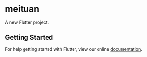 # meituan

A new Flutter project.

## Getting Started

For help getting started with Flutter, view our online
[documentation](https://flutter.io/).
